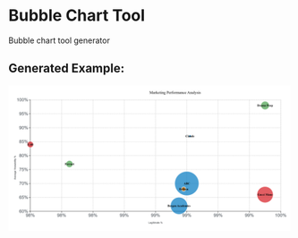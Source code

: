 # Bubble Chart Tool
Bubble chart tool generator

## Generated Example:

![test](<Generated Bubble Charts/bubble_chart_300dpi.png>)
